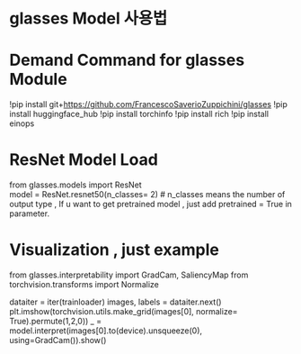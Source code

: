 # glasses Model 사용법 

# Demand Command for glasses Module
!pip install git+https://github.com/FrancescoSaverioZuppichini/glasses
!pip install huggingface_hub
!pip install torchinfo
!pip install rich
!pip install einops 

# ResNet Model Load 

from glasses.models import ResNet  
model = ResNet.resnet50(n_classes= 2) # n_classes means the number of output type , If u want to get pretrained model , just add pretrained = True in parameter. 


# Visualization , just example

from glasses.interpretability import GradCam, SaliencyMap
from torchvision.transforms import Normalize 

dataiter = iter(trainloader) 
images, labels = dataiter.next() 
plt.imshow(torchvision.utils.make_grid(images[0], normalize= True).permute(1,2,0)) 
_ = model.interpret(images[0].to(device).unsqueeze(0), using=GradCam()).show()
